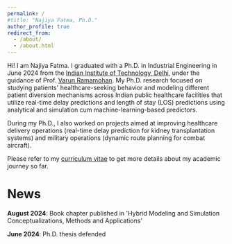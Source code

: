 ```yaml
---
permalink: /
#title: "Najiya Fatma, Ph.D."
author_profile: true
redirect_from: 
  - /about/
  - /about.html
---
```


Hi! I am Najiya Fatma. I graduated with a Ph.D. in Industrial Engineering in June 2024 from the [Indian Institute of Technology, Delhi](https://home.iitd.ac.in/), under the guidance of Prof. [Varun Ramamohan](https://web.iitd.ac.in/~varunr/). My Ph.D. research focused on studying patients' healthcare-seeking behavior and modeling different patient diversion mechanisms across Indian public healthcare facilities that utilize real-time delay predictions and length of stay (LOS) predictions using analytical and simulation cum machine-learning-based predictors. 

During my Ph.D., I also worked on projects aimed at improving healthcare delivery operations (real-time delay prediction for kidney transplantation systems) and military operations (dynamic route planning for combat aircraft).

Please refer to my [curriculum vitae](https://github.com/NajiyaFatma/NajiyaFatma.github.io/raw/master/files/NajiyaFatmacv.pdf) to get more details about my academic journey so far.  


News
======

**August 2024**: Book chapter published in 'Hybrid Modeling and Simulation Conceptualizations, Methods and Applications'

**June 2024**: Ph.D. thesis defended
